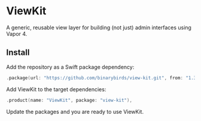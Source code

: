# ViewKit

A generic, reusable view layer for building (not just) admin interfaces using Vapor 4.


## Install

Add the repository as a  Swift package dependency:

```swift
.package(url: "https://github.com/binarybirds/view-kit.git", from: "1.3.0-rc"),
```

Add ViewKit to the target dependencies:

```swift
.product(name: "ViewKit", package: "view-kit"),
```

Update the packages and you are ready to use ViewKit.
